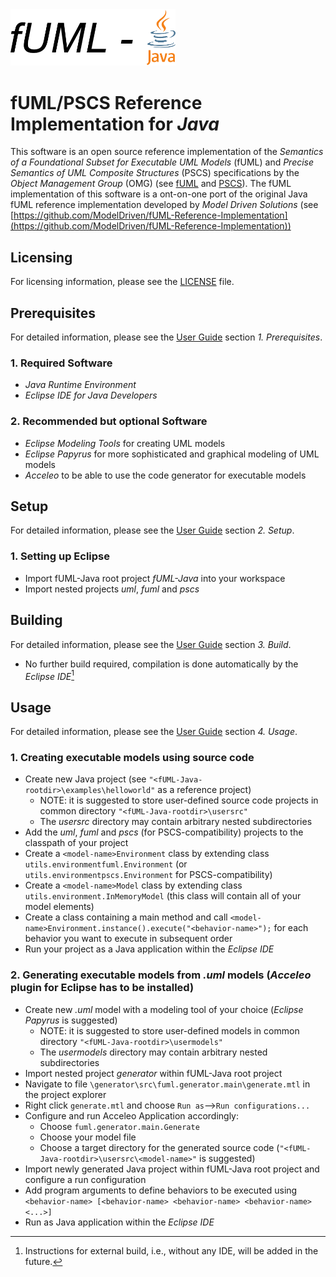 <img src="logo.png" width="264"/>

# fUML/PSCS Reference Implementation for *Java*
This software is an open source reference implementation of the *Semantics of a Foundational Subset for Executable UML Models* (fUML) and *Precise Semantics of UML Composite Structures* (PSCS) specifications by the *Object Management Group* (OMG) (see [fUML](https://www.omg.org/spec/FUML/1.5/About-FUML) and [PSCS](https://www.omg.org/spec/PSCS/1.2/About-PSCS)). The fUML implementation of this software is a ont-on-one port of the original Java fUML reference implementation developed by
*Model Driven Solutions* (see [https://github.com/ModelDriven/fUML-Reference-Implementation](https://github.com/ModelDriven/fUML-Reference-Implementation))

## Licensing
For licensing information, please see the [LICENSE](LICENSE) file.

## Prerequisites
For detailed information, please see the [User Guide](fUML-Java_User_Guide.pdf) section *1. Prerequisites*.
### 1. Required Software
* *Java Runtime Environment*
* *Eclipse IDE for Java Developers*
### 2. Recommended but optional Software
* *Eclipse Modeling Tools* for creating UML models
* *Eclipse Papyrus* for more sophisticated and graphical modeling of UML models
* *Acceleo* to be able to use the code generator for executable models

## Setup
For detailed information, please see the [User Guide](fUML-Java_User_Guide.pdf) section *2. Setup*.
### 1. Setting up Eclipse
* Import fUML-Java root project *fUML-Java* into your workspace
* Import nested projects *uml*, *fuml* and *pscs*

## Building
For detailed information, please see the [User Guide](fUML-Java_User_Guide.pdf) section *3. Build*.
* No further build required, compilation is done automatically by the *Eclipse IDE*[^1]
[^1]: Instructions for external build, i.e., without any IDE, will be added in the future.

## Usage
For detailed information, please see the [User Guide](fUML-Java_User_Guide.pdf) section *4. Usage*.
### 1. Creating executable models using source code
* Create new Java project (see `"<fUML-Java-rootdir>\examples\helloworld"` as a reference project)
  * NOTE: it is suggested to store user-defined source code projects in common directory `"<fUML-Java-rootdir>\usersrc"`
  * The *usersrc* directory may contain arbitrary nested subdirectories
* Add the *uml*, *fuml* and *pscs* (for PSCS-compatibility) projects to the classpath of your project
* Create a `<model-name>Environment` class by extending class `utils.environmentfuml.Environment` (or `utils.environmentpscs.Environment` for PSCS-compatibility)
* Create a `<model-name>Model` class by extending class `utils.environment.InMemoryModel` (this class will contain all of your model elements)
* Create a class containing a main method and call `<model-name>Environment.instance().execute("<behavior-name>");` for each behavior you want to execute in subsequent order
* Run your project as a Java application within the *Eclipse IDE*
### 2. Generating executable models from *.uml* models (*Acceleo* plugin for Eclipse has to be installed)
* Create new *.uml* model with a modeling tool of your choice (*Eclipse Papyrus* is suggested)
  * NOTE: it is suggested to store user-defined models in common directory `"<fUML-Java-rootdir>\usermodels"`
  * The *usermodels* directory may contain arbitrary nested subdirectories
* Import nested project *generator* within fUML-Java root project
* Navigate to file `\generator\src\fuml.generator.main\generate.mtl` in the project explorer
* Right click `generate.mtl` and choose `Run as`-->`Run configurations...`
* Configure and run Acceleo Application accordingly:
  *  Choose `fuml.generator.main.Generate`
  *  Choose your model file
  *  Choose a target directory for the generated source code (`"<fUML-Java-rootdir>\usersrc\<model-name>"` is suggested)
* Import newly generated Java project within fUML-Java root project and configure a run configuration
* Add program arguments to define behaviors to be executed using `<behavior-name> [<behavior-name> <behavior-name> <behavior-name> <...>]`
 * Run as Java application within the *Eclipse IDE*
